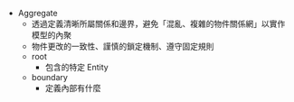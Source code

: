 * Aggregate
  * 透過定義清晰所屬關係和邊界，避免「混亂、複雜的物件關係網」以實作模型的內聚
  * 物件更改的一致性、謹慎的鎖定機制、遵守固定規則
  * root
    * 包含的特定 Entity
  * boundary 
    * 定義內部有什麼
